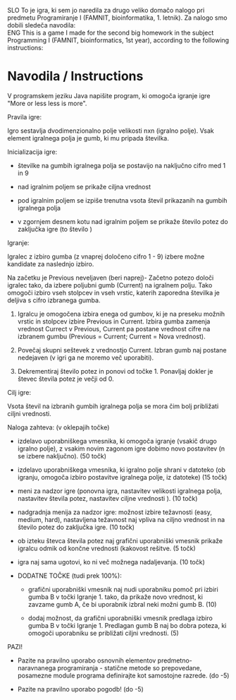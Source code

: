 SLO To je igra, ki sem jo naredila za drugo veliko domačo nalogo pri predmetu Programiranje I (FAMNIT, bioinformatika, 1. letnik).
Za nalogo smo dobili sledeča navodila: \
ENG This is a game I made for the second big homework in the subject Programming I (FAMNIT, bioinformatics, 1st year), according to the following instructions:

# Navodila / Instructions

V programskem jeziku Java napišite program, ki omogoča igranje igre "More or less less is more".

Pravila igre:

Igro sestavlja dvodimenzionalno polje velikosti nxn (igralno polje). Vsak element igralnega polja je gumb, ki mu pripada številka.

Inicializacija igre:

-  številke na gumbih igralnega polja se postavijo na naključno cifro med 1 in 9

-  nad igralnim poljem se prikaže ciljna vrednost

-  pod igralnim poljem se izpiše trenutna vsota števil prikazanih na gumbih igralnega polja

-  v zgornjem desnem kotu nad igralnim poljem se prikaže število potez do zaključka igre (to število )

Igranje:

Igralec z izbiro gumba (z vnaprej določeno cifro 1 - 9) izbere možne kandidate za naslednjo izbiro.

Na začetku je Previous neveljaven (beri naprej)- Začetno potezo določi igralec tako, da izbere poljubni gumb (Current) na igralnem polju. Tako omogoči izbiro vseh stolpcev in vseh vrstic, katerih zaporedna številka je deljiva s cifro izbranega gumba.

1. Igralcu je omogočena izbira enega od gumbov, ki je na preseku možnih vrstic in stolpcev izbire Previous in Current. Izbira gumba zamenja vrednost Currect v Previous, Current pa postane vrednost cifre na izbranem gumbu (Previous = Current; Current = Nova vrednost).

2. Povečaj skupni seštevek z vrednostjo Current. Izbran gumb naj postane nedejaven (v igri ga ne moremo več uporabiti).

3. Dekrementiraj število potez in ponovi od točke 1. Ponavljaj dokler je števec števila potez je večji od 0.

Cilj igre:

Vsota števil na izbranih gumbih igralnega polja se mora čim bolj približati ciljni vrednosti.

Naloga zahteva: (v oklepajih točke)

- izdelavo uporabniškega vmesnika, ki omogoča igranje (vsakič drugo igralno polje), z vsakim novim zagonom igre dobimo novo postavitev (n se izbere naključno). (50 točk)

- izdelavo uporabniškega vmesnika, ki igralno polje shrani v datoteko (ob igranju, omogoča izbiro postavitve igralnega polje, iz datoteke) (15 točk)

- meni za nadzor igre (ponovna igra, nastavitev velikosti igralnega polja, nastavitev števila potez, nastavitev ciljne vrednosti ). (10 točk)

- nadgradnja menija za nadzor igre: možnost izbire težavnosti (easy, medium, hard), nastavljena težavnost naj vpliva na ciljno vrednost in na število potez do zaključka igre. (10 točk)

- ob izteku števca števila potez naj grafični uporabniški vmesnik prikaže igralcu odmik od končne vrednosti (kakovost rešitve. (5 točk)

- igra naj sama ugotovi, ko ni več možnega nadaljevanja. (10 točk)

- DODATNE TOČKE (tudi prek 100%):

  - grafični uporabniški vmesnik naj nudi uporabniku pomoč pri izbiri gumba B v točki Igranje 1. tako, da prikaže novo vrednost, ki zavzame gumb A, če bi uporabnik izbral neki možni gumb B. (10)

  - dodaj možnost, da grafični uporabniški vmesnik predlaga izbiro gumba B v točki Igranje 1. Predlagan gumb B naj bo dobra poteza, ki omogoči uporabniku se približati ciljni vrednosti. (5)

PAZI!

- Pazite na pravilno uporabo osnovnih elementov predmetno-naravnanega programiranja - statične metode so prepovedane, posamezne module programa definirajte kot samostojne razrede. (do -5)

- Pazite na pravilno uporabo pogodb! (do -5)
